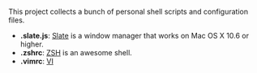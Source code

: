 This project collects a bunch of personal shell scripts and configuration files.

* **.slate.js**: [Slate](https://github.com/jigish/slate) is a window manager that works on Mac OS X 10.6 or higher.
* **.zshrc**: [ZSH](http://zsh.sourceforge.net) is an awesome shell.
* **.vimrc**: [VI](http://ex-vi.sourceforge.net)
